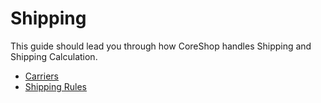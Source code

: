 # Shipping

This guide should lead you through how CoreShop handles Shipping and Shipping Calculation.

- [Carriers](./01_Carrier/index.md)
- [Shipping Rules](./02_Shipping_Rules/index.md)
